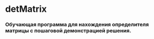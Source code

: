 # detMatrix
### Обучающая программа для нахождения определителя матрицы с пошаговой демонстрацией решения.
